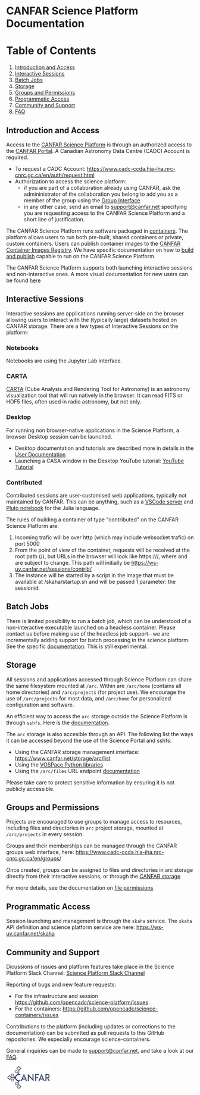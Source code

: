 # CANFAR Science Platform Documentation

# Table of Contents
1. [Introduction and Access](#introduction-and-access)
2. [Interactive Sessions](#interactive-sessions)
3. [Batch Jobs](#batch-jobs)
4. [Storage](#storage)
5. [Groups and Permissions](#groups-and-permissions)
6. [Programmatic Access](#programmatic-access)
7. [Community and Support](#community-and-support)
7. [FAQ](#faq)

## Introduction and Access

Access to the [CANFAR Science Platform](https://www.canfar.net/science-portal) is through an authorized access to the [CANFAR Portal](https://www.canfar.net). A Canadian Astronomy Data Centre (CADC) Account is required.
- To request a CADC Account:  https://www.cadc-ccda.hia-iha.nrc-cnrc.gc.ca/en/auth/request.html
- Authorization to access the science platform:
  - if you are part of a collaboration already using CANFAR, ask the admininistrator of the collaboration you belong to add you as a member of the group using the [Group Interface](https://www.cadc-ccda.hia-iha.nrc-cnrc.gc.ca/en/groups/)
  - in any other case, send an email to [support@canfar.net](mailto:support@canfar.net) specifying you are requesting access to the CANFAR Science Platform and a short line of justification.

The CANFAR Science Platform runs software packaged in [containers](https://www.docker.com/resources/what-container/). The platform allows users to run both pre-built, shared containers or private, custom containers. Users can publish container images to the [CANFAR Container Images Registry](https://images.canfar.net).  We have specific documentation on how to [build and publish](CONTAINERS.md) capable to run on the CANFAR Science Platform.

The CANFAR Science Platform supports both launching interactive sessions and non-interactive ones. A more visual documentation for new users can be found [here](https://canfar-scienceportal.readthedocs.io/en/latest/) 

## Interactive Sessions

Interactive sessions are applications running server-side on the browser allowing users to interact with the (typically large) datasets hosted on CANFAR storage. There are a few types of Interactive Sessions on the platform:

### Notebooks
Notebooks are using the Jupyter Lab interface.

### CARTA 
[CARTA](https://cartavis.org/) (Cube Analysis and Rendering Tool for Astronomy) is an astronomy visualization tool that will run natively in the browser. It can read FITS or HDF5 files, often used in radio astronomy, but not only.

### Desktop

For running non browser-native applications in the Science Platform, a browser Desktop session can be launched.
- Desktop documentation and tutorials are described more in details in the [User Documentation](https://canfar-scienceportal.readthedocs.io/en/latest/NewUser/LaunchDesktop.html)
- Launching a CASA window in the Desktop YouTube tutorial:  [YouTube Tutorial](https://youtu.be/GDDQ3jKbldU)

### Contributed

Contributed sessions are user-customised web applications, typically not maintained by CANFAR. This can be anything, such as a [VSCode server](https://github.com/coder/code-server) and [Pluto notebook](https://plutojl.org/) for the Julia language. 

The rules of building a container of type "contributed" on the CANFAR Science Platform are:
1. Incoming trafic will be over http (which may include websocket trafic) on port 5000
1. From the point of view of the container, requests will be received at the root path (/), but URLs in the browser will look like https:///, where <host> and <path> are subject to change. This path will initially be https://ws-uv.canfar.net/sessions/contrib/<sessionid>
1. The instance will be started by a script in the image that must be available at /skaha/startup.sh and will be passed 1 parameter: the sessionid.

## Batch Jobs

There is limited possibility to run a batch job, which can be understood of a non-interactive executable launched on a headless container. Please contact us before making use of the headless job support--we are incrementally adding support for batch processing in the science platform. See the specific [documentation](HEADLESS.md). This is still experimental.

## Storage

All sessions and applications accessed through Science Platform can share the same filesystem mounted at `/arc`. Within are `/arc/home` (contains all home directories) and `/arc/projects` (for project use).  We encourage the use of `/arc/projects` for most data, and `/arc/home` for personalized configuration and software.

An efficient way to access the `arc` storage outside the Science Platform is through `sshfs`. Here is the [documentation](https://canfar-scienceportal.readthedocs.io/en/latest/General_tools/Using_sshfs.html).

The `arc` storage is also accesible through an API. The following list the ways it can be accessed beyond the use of the Science Portal and sshfs:

- Using the CANFAR storage management interface: https://www.canfar.net/storage/arc/list
- Using the [VOSPace Python libraries](https://github.com/opencadc/vostools/tree/master/vos)
- Using the `/arc/files` URL endpoint [documentation](https://ws-uv.canfar.net/arc)

Please take care to protect sensitive information by ensuring it is not publicly accessible.

## Groups and Permissions

Projects are encouraged to use groups to manage access to resources, including files and directories in `arc` project storage, mounted at `/arc/projects` in every session.

Groups and their memberships can be managed through the CANFAR groups web interface, here: https://www.cadc-ccda.hia-iha.nrc-cnrc.gc.ca/en/groups/

Once created, groups can be assigned to files and directories in arc storage directly from their interactive sessions, or through the [CANFAR storage](https://www.canfar.net/storage/arc/list)

For more details, see the documentation on [file permissions](PERMISSIONS.md)

## Programmatic Access

Session launching and management is through the `skaha` service. The `skaha` API definition and science platform service are here:  https://ws-uv.canfar.net/skaha

## Community and Support

Dicussions of issues and platform features take place in the Science Platform Slack Channel: [Science Platform Slack Channel](https://cadc.slack.com/archives/C01K60U5Q87)

Reporting of bugs and new feature requests: 
- For the infrastructure and session https://github.com/opencadc/science-platform/issues
- For the containers: https://github.com/opencadc/science-containers/issues

Contributions to the platform (including updates or corrections to the documentation) can be submitted as pull requests to this GitHub repositories. We especially encourage science-containers.

General inquiries can be made to [support@canfar.net](mailto:support@canfar.net), and take a look at our [FAQ](FAQ.md).

![canfar](canfar-logo.png)
